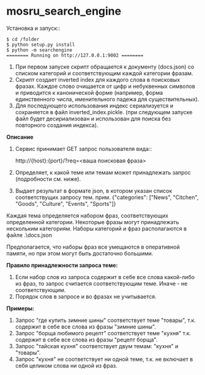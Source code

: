 mosru_search_engine
=============

Установка и запуск::

    $ cd /folder
    $ python setup.py install
    $ python -m searchengine
    ======== Running on http://127.0.0.1:9002 ========

1. При первом запуске скрипт обращается к документу (docs.json) со списком категорий и соответствующим
каждой категории фразам.
2. Скрипт создает inverted index для каждого слова в поисковых фразах. Каждое слово очищается от цифр и небуквенных
символов и приводится к канонической форме (например, форма единственного числа, именительного падежа для
существительных).
3. Для последующего использования индекс сериализуется и сохраняется в файл inverted_index.pickle. (при следующем запуске
файл будет десириализован и использован для поиска без повторного создания индекса).

**Описание**
1. Сервис принимает GET запрос пользователя вида::

    http://{host}:{port}/?req=<ваша поисковая фраза>

2. Определяет, к какой теме или темам может принадлежать запрос (подробности см. ниже).
3. Выдает результат в формате json, в котором указан список соответствущих запросу тем.
прим. {"categories": ["News", "Citchen", "Goods", "Culture", "Events", "Sports"]}

Каждая тема определяется набором фраз, соответствующих определенной категории.  Некоторые фразы могут принадлежать нескольким категориям.
Наборы категорий и фраз располагаются в файле .\docs.json

Предполагается, что наборы фраз все умещаются в оперативной памяти, но при этом могут быть достаточно большими.

**Правило принадлежности запроса теме:**

1. Если набор слов из запроса содержит в себе все слова какой-либо из фраз, то запрос считается соответствующим теме. Иначе - не соответствующим.
2. Порядок слов в запросе и во фразах не учитывается.

**Примеры:**
1. Запрос "где купить зимние шины" соответствует теме "товары", т.к. содержит в себе все слова из фразы "зимние шины".
2. Запрос "борща любимого рецепт" соответствует теме "кухня" т.к. содержит в себе все слова из фразы "рецепт борща".
3. Запрос "тайская кухня" соответствует двум темам: "кухня" и "товары".
4. Запрос "кухня" не соответствует ни одной теме, т.к. не включает в себя целиком слова ни одной из фраз.
